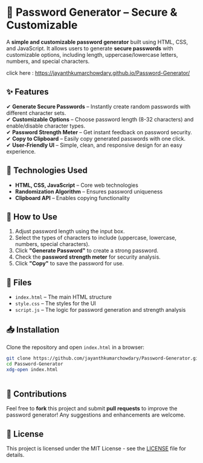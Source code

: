 # 🔐 Password Generator – Secure & Customizable  

A **simple and customizable password generator** built using HTML, CSS, and JavaScript. It allows users to generate **secure passwords** with customizable options, including length, uppercase/lowercase letters, numbers, and special characters.

click here : https://jayanthkumarchowdary.github.io/Password-Generator/

## ✨ Features  
✔ **Generate Secure Passwords** – Instantly create random passwords with different character sets.  
✔ **Customizable Options** – Choose password length (8-32 characters) and enable/disable character types.  
✔ **Password Strength Meter** – Get instant feedback on password security.  
✔ **Copy to Clipboard** – Easily copy generated passwords with one click.  
✔ **User-Friendly UI** – Simple, clean, and responsive design for an easy experience.  

## 🔧 Technologies Used  
- **HTML, CSS, JavaScript** – Core web technologies  
- **Randomization Algorithm** – Ensures password uniqueness  
- **Clipboard API** – Enables copying functionality  

## 🚀 How to Use  
1. Adjust password length using the input box.  
2. Select the types of characters to include (uppercase, lowercase, numbers, special characters).  
3. Click **"Generate Password"** to create a strong password.  
4. Check the **password strength meter** for security analysis.  
5. Click **"Copy"** to save the password for use.  

## 📂 Files  
- `index.html` – The main HTML structure  
- `style.css` – The styles for the UI  
- `script.js` – The logic for password generation and strength analysis  

## 📥 Installation  
Clone the repository and open `index.html` in a browser:  
```sh  
git clone https://github.com/jayanthkumarchowdary/Password-Generator.git  
cd Password-Generator  
xdg-open index.html
 
```

## 🤝 Contributions  
Feel free to **fork** this project and submit **pull requests** to improve the password generator! Any suggestions and enhancements are welcome.  

## 📜 License  
This project is licensed under the MIT License - see the [LICENSE](LICENSE) file for details.  

